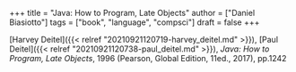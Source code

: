 +++
title = "Java: How to Program, Late Objects"
author = ["Daniel Biasiotto"]
tags = ["book", "language", "compsci"]
draft = false
+++

[Harvey Deitel]({{< relref "20210921120719-harvey_deitel.md" >}}), [Paul Deitel]({{< relref "20210921120738-paul_deitel.md" >}}), _Java: How to Program, Late Objects_, 1996 (Pearson, Global Edition, 11ed., 2017), pp.1242